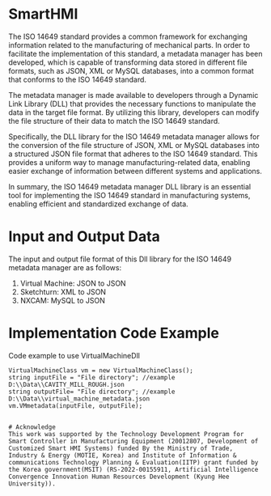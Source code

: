# SmartHMI
The ISO 14649 standard provides a common framework for exchanging information related to the manufacturing of mechanical parts. In order to facilitate the implementation of this standard, a metadata manager has been developed, which is capable of transforming data stored in different file formats, such as JSON, XML or MySQL databases, into a common format that conforms to the ISO 14649 standard.

The metadata manager is made available to developers through a Dynamic Link Library (DLL) that provides the necessary functions to manipulate the data in the target file format. By utilizing this library, developers can modify the file structure of their data to match the ISO 14649 standard.

Specifically, the DLL library for the ISO 14649 metadata manager allows for the conversion of the file structure of JSON, XML or MySQL databases into a structured JSON file format that adheres to the ISO 14649 standard. This provides a uniform way to manage manufacturing-related data, enabling easier exchange of information between different systems and applications.

In summary, the ISO 14649 metadata manager DLL library is an essential tool for implementing the ISO 14649 standard in manufacturing systems, enabling efficient and standardized exchange of data.

# Input and Output Data
The input and output file format of this Dll library for the ISO 14649 metadata manager are as follows:
1. Virtual Machine: JSON to JSON
2. Sketchturn: XML to JSON
3. NXCAM: MySQL to JSON

# Implementation Code Example
Code example to use VirtualMachineDll

```
VirtualMachineClass vm = new VirtualMachineClass();
string inputFile = "File directory"; //example D:\\Data\\CAVITY_MILL_ROUGH.json
string outputFile= "File directory"; //example D:\\Data\\virtual_machine_metadata.json
vm.VMmetadata(inputFile, outputFile);


# Acknowledge
This work was supported by the Technology Development Program for Smart Controller in Manufacturing Equipment (20012807, Development of Customized Smart HMI Systems) funded By the Ministry of Trade, Industry & Energy (MOTIE, Korea) and Institute of Information & communications Technology Planning & Evaluation(IITP) grant funded by the Korea government(MSIT) (RS-2022-00155911, Artificial Intelligence Convergence Innovation Human Resources Development (Kyung Hee University)).
